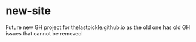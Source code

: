 new-site
========

Future new GH project for thelastpickle.github.io as the old one has old GH issues that cannot be removed  
